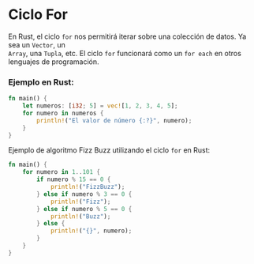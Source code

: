 # Ciclo For
En Rust, el ciclo `for` nos permitirá iterar sobre una colección de datos. Ya sea un `Vector`, un \
`Array`, una `Tupla`, etc.
El ciclo `for` funcionará como un `for each` en otros lenguajes de programación.
### Ejemplo en Rust:
```rust
fn main() {
    let numeros: [i32; 5] = vec![1, 2, 3, 4, 5];
    for numero in numeros {
        println!("El valor de número {:?}", numero);
    }
}
```
Ejemplo de algoritmo Fizz Buzz utilizando el ciclo `for` en Rust:
```rust
fn main() {
    for numero in 1..101 {
        if numero % 15 == 0 {
            println!("FizzBuzz");
        } else if numero % 3 == 0 {
            println!("Fizz");
        } else if numero % 5 == 0 {
            println!("Buzz");
        } else {
            println!("{}", numero);
        }
    }
}
```


